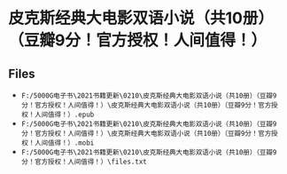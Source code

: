 # 皮克斯经典大电影双语小说（共10册）（豆瓣9分！官方授权！人间值得！）

## Files

- `F:/5000G电子书\2021书籍更新\0210\皮克斯经典大电影双语小说（共10册）（豆瓣9分！官方授权！人间值得！）\皮克斯经典大电影双语小说（共10册）（豆瓣9分！官方授权！人间值得！）.epub`
- `F:/5000G电子书\2021书籍更新\0210\皮克斯经典大电影双语小说（共10册）（豆瓣9分！官方授权！人间值得！）\皮克斯经典大电影双语小说（共10册）（豆瓣9分！官方授权！人间值得！）.mobi`
- `F:/5000G电子书\2021书籍更新\0210\皮克斯经典大电影双语小说（共10册）（豆瓣9分！官方授权！人间值得！）\files.txt`
